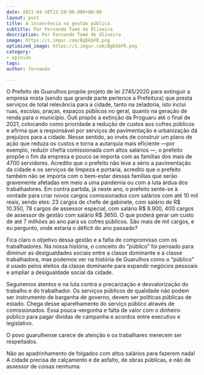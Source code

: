 ```yaml
---
date: 2021-04-30T22:59:00.000+00:00
layout: post
title: A incoerência na gestão pública
subtitle: Por Fernando Tomé de Oliveira
description: Por Fernando Tomé de Oliveira
image: https://i.imgur.com/BgEkbFR.png
optimized_image: https://i.imgur.com/BgEkbFR.png
category:
- opinião
tags: 
author: fernando

---
```

O Prefeito de Guarulhos propõe projeto de lei 2745/2020 para extinguir a empresa mista (sendo que grande parte pertence a Prefeitura)  que presta serviços de total relevância para a cidade, tanto na zeladoria, isto inclui ruas, escolas, praças, espaços públicos no geral, quanto na geração de renda para o município. Guti propôs a extinção da Proguaru até o final de 2021, colocando como prioridade a redução de custos aos cofres públicos e afirma que a responsável por serviços de pavimentação e urbanização dá prejuízos para a cidade. Nesse sentido, ao invés de construir um plano de ação que reduza os custos e torna a autarquia mais eficiente —por exemplo, reduzir chefia comissionada com altos salários —, o prefeito propõe o fim da empresa e pouco se importa com as famílias dos mais de 4700 servidores. Acredito que o prefeito não leve a sério a pavimentação da cidade e os serviços de limpeza e portaria, acredito que o prefeito também não se importa com o bem-estar dessas famílias que serão gravemente afetadas em meio a uma pandemia ou com a luta árdua dos trabalhadores. Em contra partida, já neste ano, o prefeito sente-se à vontade para criar novos cargos comissionados com salários com até 10 mil reais, sendo eles: 23 cargos de chefe de gabinete, com salário de R$ 10.350, 78 cargos de assessor especial, com salário R$ 8.900, 400 cargos de assessor de gestão com salário R$ 3650. O que poderá gerar um custo de até 7 milhões ao ano para os cofres públicos. São mais de mil cargos, e eu pergunto, onde estaria o déficit do ano passado?

Fica claro o objetivo dessa gestão e a falta de compromisso com os trabalhadores. Na nossa história, o conceito do “público” foi pensado para diminuir as desigualdades sociais entre a classe dominante e a classe trabalhadora, mas podemos ver na história de Guarulhos como o “público” é usado pelos eleitos da classe dominante para expandir negócios pessoais e ampliar a desigualdade social da cidade.

Seguiremos atentos e na luta contra a precarização e desvalorização do trabalho e do trabalhador. Os serviços públicos de qualidade não podem ser instrumento de barganha de governo, devem ser politicas públicas de estado. Chega desse aparelhamento do serviço público através de comissionados. Essa pouca-vergonha e falta de valor com o dinheiro público para pagar dívidas de campanha e acordos entre executivo e legislativo.

O povo guarulhense carece de atenção e os trabalhares merecem ser respeitados.

Não ao apadrinhamento de folgados com altos salários para fazerem nada! A cidade precisa de calçamento e de asfalto, de obras públicas, e não de assessor de coisas nenhuma.